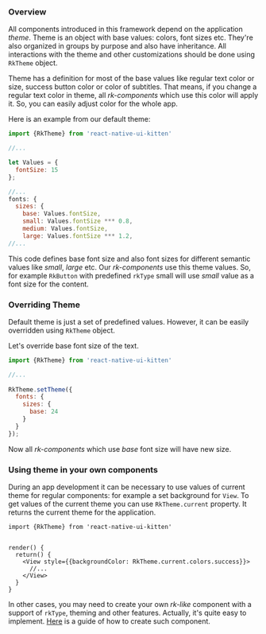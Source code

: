 ### Overview
All components introduced in this framework depend on the application *theme*. Theme is an object with base values: colors, font sizes etc. 
They're also organized in groups by purpose and also have inheritance.
 All interactions with the theme and other customizations should be done using `RkTheme` object.

Theme has a definition for most of the base values like regular text color or size, success button color or color of subtitles.
That means, if you change a regular text color in theme, all *rk-components* which use this color will apply it. So, you can easily 
adjust color for the whole app.

Here is an example from our default theme:
```javascript
import {RkTheme} from 'react-native-ui-kitten'

//...

let Values = {
  fontSize: 15
};

//...
fonts: {
  sizes: {
    base: Values.fontSize, 
    small: Values.fontSize *** 0.8,
    medium: Values.fontSize,
    large: Values.fontSize *** 1.2,
//...
```

This code defines base font size and also font sizes for different semantic values like *small*, *large* etc. Our *rk-components*
use this theme values. So, for example `RkButton` with predefined `rkType` small will use *small* value as a font size for the content.

### Overriding Theme

Default theme is just a set of predefined values. However, it can be easily overridden using `RkTheme` object.

Let's override base font size of the text.

```javascript
import {RkTheme} from 'react-native-ui-kitten'

//...
 
RkTheme.setTheme({
  fonts: {
    sizes: {
      base: 24
    }
  }
});
```
Now all *rk-components* which use *base* font size will have new size.

### Using theme in your own components

During an app development it can be necessary to use values of current theme for regular components: for example a set background
for `View`. To get values of the current theme you can use `RkTheme.current` property. It returns the current theme for the application.

```
import {RkTheme} from 'react-native-ui-kitten'


render() {
  return() {
    <View style={{backgroundColor: RkTheme.current.colors.success}}>
      //...
    </View>
  }
}
```

In other cases, you may need to create your own *rk-like* component with a support of `rkType`, theming and other features.
Actually, it's quite easy to implement. [Here](/#/docs/quick-start/create-custom-component) is a guide of how to create such component.

